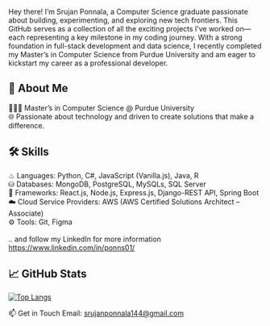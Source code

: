 Hey there! I’m Srujan Ponnala, a Computer Science graduate passionate about building, experimenting, and exploring new tech frontiers. This GitHub serves as a collection of all the exciting projects I’ve worked on—each representing a key milestone in my coding journey. With a strong foundation in full-stack development and data science, I recently completed my Master’s in Computer Science from Purdue University and am eager to kickstart my career as a professional developer.

## 🚀 About Me<br>
👨🏻‍🎓 Master’s in Computer Science @ Purdue University<br>
🌐 Passionate about technology and driven to create solutions that make a difference.<br>

## 🛠 Skills<br>
♨ Languages: Python, C#, JavaScript (Vanilla.js), Java, R<br>
⛁ Databases: MongoDB, PostgreSQL, MySQLs, SQL Server<br>
🧩 Frameworks: React.js, Node.js, Express.js, Django-REST API, Spring Boot<br>
☁️ Cloud Service Providers: AWS (AWS Certified Solutions Architect – Associate)<br>
⚙️ Tools: Git, Figma<br>
<br>
.. and follow my LinkedIn for more information https://www.linkedin.com/in/ponns01/


## 📈 GitHub Stats



[![Top Langs](https://github-readme-stats.vercel.app/api/top-langs/?username=srujan-ponnala&layout=compact&theme=radical)](https://github.com/anuraghazra/github-readme-stats)


📫 Get in Touch
Email: srujanponnala144@gmail.com
